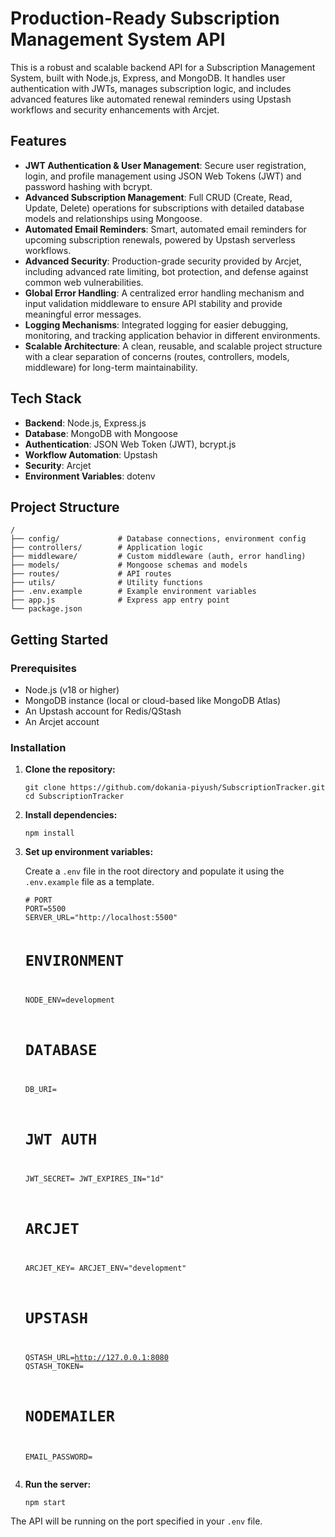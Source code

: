 <!DOCTYPE html>
<html lang="en">

<body class="bg-white text-gray-800">
       <div class="markdown-body">
        <h1>Production-Ready Subscription Management System API</h1>
        <p>This is a robust and scalable backend API for a Subscription Management System, built with Node.js, Express, and MongoDB. It handles user authentication with JWTs, manages subscription logic, and includes advanced features like automated renewal reminders using Upstash workflows and security enhancements with Arcjet.</p>
        <h2>Features</h2>
        <ul>
            <li><strong>JWT Authentication & User Management</strong>: Secure user registration, login, and profile management using JSON Web Tokens (JWT) and password hashing with bcrypt.</li>
            <li><strong>Advanced Subscription Management</strong>: Full CRUD (Create, Read, Update, Delete) operations for subscriptions with detailed database models and relationships using Mongoose.</li>
            <li><strong>Automated Email Reminders</strong>: Smart, automated email reminders for upcoming subscription renewals, powered by Upstash serverless workflows.</li>
            <li><strong>Advanced Security</strong>: Production-grade security provided by Arcjet, including advanced rate limiting, bot protection, and defense against common web vulnerabilities.</li>
            <li><strong>Global Error Handling</strong>: A centralized error handling mechanism and input validation middleware to ensure API stability and provide meaningful error messages.</li>
            <li><strong>Logging Mechanisms</strong>: Integrated logging for easier debugging, monitoring, and tracking application behavior in different environments.</li>
            <li><strong>Scalable Architecture</strong>: A clean, reusable, and scalable project structure with a clear separation of concerns (routes, controllers, models, middleware) for long-term maintainability.</li>
        </ul>
        <h2>Tech Stack</h2>
        <ul>
            <li><strong>Backend</strong>: Node.js, Express.js</li>
            <li><strong>Database</strong>: MongoDB with Mongoose</li>
            <li><strong>Authentication</strong>: JSON Web Token (JWT), bcrypt.js</li>
            <li><strong>Workflow Automation</strong>: Upstash</li>
            <li><strong>Security</strong>: Arcjet</li>
            <li><strong>Environment Variables</strong>: dotenv</li>
        </ul>
         <h2>Project Structure</h2>
        <pre><code>/
├── config/             # Database connections, environment config
├── controllers/        # Application logic
├── middleware/         # Custom middleware (auth, error handling)
├── models/             # Mongoose schemas and models
├── routes/             # API routes
├── utils/              # Utility functions
├── .env.example        # Example environment variables
├── app.js              # Express app entry point
└── package.json
</code></pre>
<h2>Getting Started</h2>
        <h3>Prerequisites</h3>
        <ul>
            <li>Node.js (v18 or higher)</li>
            <li>MongoDB instance (local or cloud-based like MongoDB Atlas)</li>
            <li>An Upstash account for Redis/QStash</li>
            <li>An Arcjet account</li>
        </ul>
<h3>Installation</h3>
        <ol class="list-decimal pl-5">
            <li><strong>Clone the repository:</strong>
                <pre><code>git clone https://github.com/dokania-piyush/SubscriptionTracker.git
cd SubscriptionTracker</code></pre>
            </li>
            <li><strong>Install dependencies:</strong>
                <pre><code>npm install</code></pre>
            </li>
            <li><strong>Set up environment variables:</strong>
                <p>Create a <code>.env</code> file in the root directory and populate it using the <code>.env.example</code> file as a template.</p>
            </li>
           <pre><code># PORT
PORT=5500
SERVER_URL="http://localhost:5500"

# ENVIRONMENT
NODE_ENV=development

# DATABASE
DB_URI=

# JWT AUTH
JWT_SECRET=
JWT_EXPIRES_IN="1d"

# ARCJET
ARCJET_KEY=
ARCJET_ENV="development"

# UPSTASH
QSTASH_URL=http://127.0.0.1:8080
QSTASH_TOKEN=

# NODEMAILER
EMAIL_PASSWORD=
</code></pre>
            <li><strong>Run the server:</strong>
                <pre><code>npm start</code></pre>
            </li>
        </ol>
        <p>The API will be running on the port specified in your <code>.env</code> file.</p>
</div>

</body>
</html>
